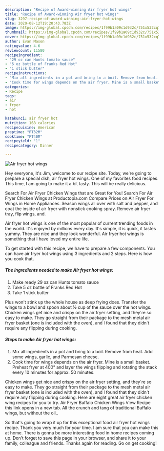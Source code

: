 ```yaml
---
description: "Recipe of Award-winning Air fryer hot wings"
title: "Recipe of Award-winning Air fryer hot wings"
slug: 3297-recipe-of-award-winning-air-fryer-hot-wings
date: 2020-08-12T19:20:43.783Z
image: https://img-global.cpcdn.com/recipes/1f99b1a09c1d932c/751x532cq70/air-fryer-hot-wings-recipe-main-photo.jpg
thumbnail: https://img-global.cpcdn.com/recipes/1f99b1a09c1d932c/751x532cq70/air-fryer-hot-wings-recipe-main-photo.jpg
cover: https://img-global.cpcdn.com/recipes/1f99b1a09c1d932c/751x532cq70/air-fryer-hot-wings-recipe-main-photo.jpg
author: Evan Mason
ratingvalue: 4.6
reviewcount: 11580
recipeingredient:
- "29 oz can Hunts tomato sauce"
- "5 oz bottle of Franks Red Hot"
- "1 stick butter"
recipeinstructions:
- "Mix all ingredients in a pot and bring to a boil. Remove from heat. Add some wings, garlic, and Parmesan cheese."
- "Cook time for wings depends on the air fryer. Mine is a small basket. Preheat fryer at 400° and layer the wings flipping and rotating the stack every 10 minutes for approx. 50 minutes."
categories:
- Recipe
tags:
- air
- fryer
- hot

katakunci: air fryer hot 
nutrition: 168 calories
recipecuisine: American
preptime: "PT32M"
cooktime: "PT40M"
recipeyield: "1"
recipecategory: Dinner

---
```



![Air fryer hot wings](https://img-global.cpcdn.com/recipes/1f99b1a09c1d932c/751x532cq70/air-fryer-hot-wings-recipe-main-photo.jpg)

Hey everyone, it's Jim, welcome to our recipe site. Today, we're going to prepare a special dish, air fryer hot wings. One of my favorites food recipes. This time, I am going to make it a bit tasty. This will be really delicious.

Search For Air Fryer Chicken Wings that are Great for You! Search For Air Fryer Chicken Wings at Productopia.com Compare Prices on Air Fryer For Wings in Home Appliances. Season wings all over with salt and pepper, and coat the inside of air fryer with nonstick cooking spray. Remove air fryer tray, flip wings, and.

Air fryer hot wings is one of the most popular of current trending foods in the world. It's enjoyed by millions every day. It's simple, it is quick, it tastes yummy. They are nice and they look wonderful. Air fryer hot wings is something that I have loved my entire life.


To get started with this recipe, we have to prepare a few components. You can have air fryer hot wings using 3 ingredients and 2 steps. Here is how you cook that.

<!--inarticleads1-->

##### The ingredients needed to make Air fryer hot wings:

1. Make ready 29 oz can Hunts tomato sauce
1. Take 5 oz bottle of Franks Red Hot
1. Take 1 stick butter


Plus won&#39;t stink up the whole house as deep frying does. Transfer the wings to a bowl and spoon about ½ cup of the sauce over the hot wings. Chicken wings get nice and crispy on the air fryer setting, and they&#39;re so easy to make. They go straight from their package to the mesh metal air fryer basket (one is included with the oven), and I found that they didn&#39;t require any flipping during cooking. 

<!--inarticleads2-->

##### Steps to make Air fryer hot wings:

1. Mix all ingredients in a pot and bring to a boil. Remove from heat. Add some wings, garlic, and Parmesan cheese.
1. Cook time for wings depends on the air fryer. Mine is a small basket. Preheat fryer at 400° and layer the wings flipping and rotating the stack every 10 minutes for approx. 50 minutes.


Chicken wings get nice and crispy on the air fryer setting, and they&#39;re so easy to make. They go straight from their package to the mesh metal air fryer basket (one is included with the oven), and I found that they didn&#39;t require any flipping during cooking. Here are eight great air fryer chicken wing recipes for you to try. Air Fryer Buffalo Chicken Wings View Recipe this link opens in a new tab. All the crunch and tang of traditional Buffalo wings, but without the oil.. 

So that's going to wrap it up for this exceptional food air fryer hot wings recipe. Thank you very much for your time. I am sure that you can make this at home. There is gonna be more interesting food in home recipes coming up. Don't forget to save this page in your browser, and share it to your family, colleague and friends. Thanks again for reading. Go on get cooking!
